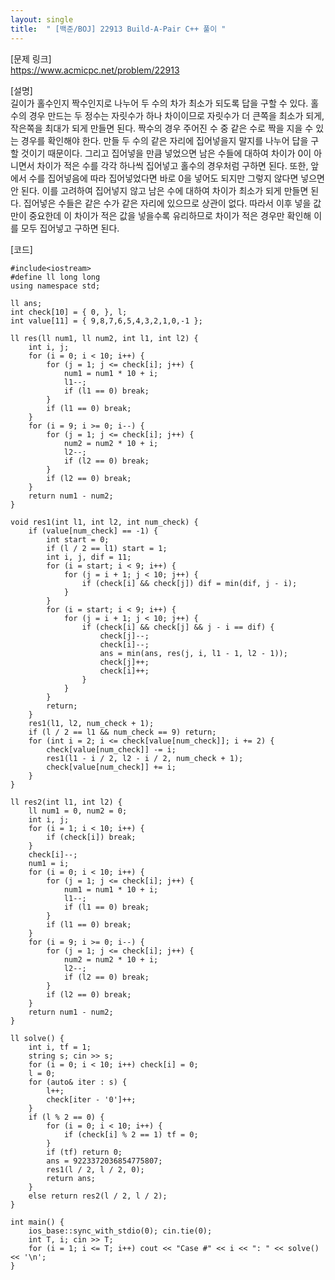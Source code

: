 ```yaml
---
layout: single
title:  " [백준/BOJ] 22913 Build-A-Pair C++ 풀이 "
---
```

[문제 링크]   
<https://www.acmicpc.net/problem/22913>

[설명]   
길이가 홀수인지 짝수인지로 나누어 두 수의 차가 최소가 되도록 답을 구할 수 있다. 
홀수의 경우 만드는 두 정수는 자릿수가 하나 차이이므로 자릿수가 더 큰쪽을 최소가 되게, 작은쪽을 최대가 되게 만들면 된다. 
짝수의 경우 주어진 수 중 같은 수로 짝을 지을 수 있는 경우를 확인해야 한다. 
만들 두 수의 같은 자리에 집어넣을지 말지를 나누어 답을 구할 것이기 때문이다. 
그리고 집어넣을 만큼 넣었으면 남은 수들에 대하여 차이가 0이 아니면서 차이가 적은 수를 각각 하나씩 집어넣고 홀수의 경우처럼 구하면 된다.
또한, 앞에서 수를 집어넣음에 따라 집어넣었다면 바로 0을 넣어도 되지만 그렇지 않다면 넣으면 안 된다. 
이를 고려하여 집어넣지 않고 남은 수에 대하여 차이가 최소가 되게 만들면 된다. 
집어넣은 수들은 같은 수가 같은 자리에 있으므로 상관이 없다. 
따라서 이후 넣을 값만이 중요한데 이 차이가 적은 값을 넣을수록 유리하므로 차이가 적은 경우만 확인해 이를 모두 집어넣고 구하면 된다. 

[코드]   
```
#include<iostream>
#define ll long long
using namespace std;

ll ans;
int check[10] = { 0, }, l;
int value[11] = { 9,8,7,6,5,4,3,2,1,0,-1 };

ll res(ll num1, ll num2, int l1, int l2) {
	int i, j;
	for (i = 0; i < 10; i++) {
		for (j = 1; j <= check[i]; j++) {
			num1 = num1 * 10 + i;
			l1--;
			if (l1 == 0) break;
		}
		if (l1 == 0) break;
	}
	for (i = 9; i >= 0; i--) {
		for (j = 1; j <= check[i]; j++) {
			num2 = num2 * 10 + i;
			l2--;
			if (l2 == 0) break;
		}
		if (l2 == 0) break;
	}
	return num1 - num2;
}

void res1(int l1, int l2, int num_check) {
	if (value[num_check] == -1) {
		int start = 0;
		if (l / 2 == l1) start = 1;
		int i, j, dif = 11;
		for (i = start; i < 9; i++) {
			for (j = i + 1; j < 10; j++) {
				if (check[i] && check[j]) dif = min(dif, j - i);
			}
		}
		for (i = start; i < 9; i++) {
			for (j = i + 1; j < 10; j++) {
				if (check[i] && check[j] && j - i == dif) {
					check[j]--;
					check[i]--;
					ans = min(ans, res(j, i, l1 - 1, l2 - 1));
					check[j]++;
					check[i]++;
				}
			}
		}
		return;
	}
	res1(l1, l2, num_check + 1);
	if (l / 2 == l1 && num_check == 9) return;
	for (int i = 2; i <= check[value[num_check]]; i += 2) {
		check[value[num_check]] -= i;
		res1(l1 - i / 2, l2 - i / 2, num_check + 1);
		check[value[num_check]] += i;
	}
}

ll res2(int l1, int l2) {
	ll num1 = 0, num2 = 0;
	int i, j;
	for (i = 1; i < 10; i++) {
		if (check[i]) break;
	}
	check[i]--;
	num1 = i;
	for (i = 0; i < 10; i++) {
		for (j = 1; j <= check[i]; j++) {
			num1 = num1 * 10 + i;
			l1--;
			if (l1 == 0) break;
		}
		if (l1 == 0) break;
	}
	for (i = 9; i >= 0; i--) {
		for (j = 1; j <= check[i]; j++) {
			num2 = num2 * 10 + i;
			l2--;
			if (l2 == 0) break;
		}
		if (l2 == 0) break;
	}
	return num1 - num2;
}

ll solve() {
	int i, tf = 1;
	string s; cin >> s;
	for (i = 0; i < 10; i++) check[i] = 0;
	l = 0;
	for (auto& iter : s) {
		l++;
		check[iter - '0']++;
	}
	if (l % 2 == 0) {
		for (i = 0; i < 10; i++) {
			if (check[i] % 2 == 1) tf = 0;
		}
		if (tf) return 0;
		ans = 9223372036854775807;
		res1(l / 2, l / 2, 0);
		return ans;
	}
	else return res2(l / 2, l / 2);
}

int main() {
	ios_base::sync_with_stdio(0); cin.tie(0);
	int T, i; cin >> T;
	for (i = 1; i <= T; i++) cout << "Case #" << i << ": " << solve() << '\n';
}
```
